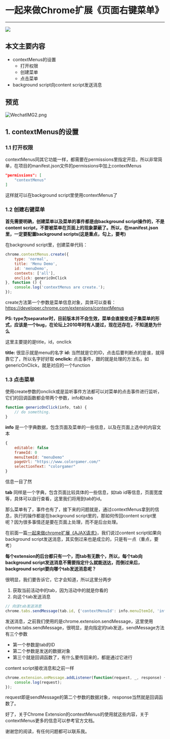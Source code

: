 # 一起来做Chrome扩展《页面右键菜单》

***

![][1]



## 本文主要内容

- contextMenus的设置
  - 打开权限
  - 创建菜单
  - 点击菜单
- background script向content script发送消息

## 预览

![WechatIMG2.png][2]

## 1. contextMenus的设置

### 1.1 打开权限

contextMenus同其它功能一样，都需要在permissions里指定开启，所以非常简单，在项目的manifest.json文件的permissions中加上contextMenus

```json
"permissions": [
    "contextMenus"
]
```

这样就可以在background script里使用contextMenus了

### 1.2 创建右键菜单

**首先需要明确，创建菜单以及菜单的事件都是由background script操作的，不是content script，不要被菜单在页面上的现象蒙蔽了。所以，在manifest.json里，一定要配置background scripts(这是重点，勾上，要考)**

在background script里，创建菜单代码：

```javascript
chrome.contextMenus.create({
    type: 'normal',
    title: 'Menu Demo',
    id: 'menuDemo',
    contexts: ['all'],
    onclick: genericOnClick
}, function () {
    console.log('contextMenus are create.');
});
```

create方法第一个参数是菜单信息对象，具体可以查看：https://developer.chrome.com/extensions/contextMenus

**PS: type为separator时，目前版本并不会生效，菜单会直接变成子集菜单的形式，应该是一个bug，在论坛上2010年时有人提过，现在还存在，不知道是为什么**

这里主要提的是title，id，onclick

**title:** 很显示就是menu的名字
**id:** 当然就是它的ID，点击后要判断点的是谁，就得靠它了，所以名字好好取
**onclick:** 点击事件，跟的就是处理的方法名，如genericOnClick，就是对应的一个function

### 1.3 点击菜单

使用create参数的onclick或是监听事件方法都可以对菜单的点击事件进行监听，它们的回调函数都会带两个参数，info和tabs

```javascript
function genericOnClick(info, tab) {
    // do something.
}
```

**info** 是一个字典数据，包含页面及菜单的一些信息，以及在页面上选中的内容文本

```javascript
{
    editable: false
    frameId: 0
    menuItemId: "menuDemo"
    pageUrl: "https://www.colorgamer.com/"
    selectionText: "colorgamer"
}
```

信息一目了然

**tab** 同样是一个字典，包含页面比较具体的一些信息，如tab id等信息，页面宽度等，具体可以自行查看，这里我们将用到tab的id。

那么菜单有了，事件也有了，接下来的问题就是，通过contextMenus拿到的信息，执行的操作都是在background script里的，那如何传回content script里呢？因为很多事情还是要在页面上处理，而不是后台处理。

在前面一篇[一起来做chrome扩展《AJAX请求》](/index.php/archives/4/)，我们说过content script如果向background script发送消息，其实倒过来也是成立的，只是有一点（重点，要考）

**每个extension的后台都只有一个，而tab有无数个，所以，每个tab向background script发送消息不需要指定什么就能送达，而倒过来后，background script要向哪个tab发送消息呢？**

很明显，我们要告诉它，它才会知道，所以这里分两步

1. 获取当前活动中的tab，因为活动中的就是你看的
2. 向这个tab发送消息

```javascript
// 向该tab发送消息
chrome.tabs.sendMessage(tab.id, {'contextMenuId': info.menuItemId, 'info': info}, function(response) {});
```

发送消息，之前我们使用的是chrome.extension.sendMessage，这里使用chrome.tabs.sendMessage，很明显，是向指定的tab发送，sendMessage方法有三个参数

- 第一个参数是tab的ID
- 第二个参数是发送的数据对象
- 第三个就是回调函数了，有什么要传回来的，都是通过它进行

content script接收消息和之前一样

```javascript
chrome.extension.onMessage.addListener(function(request, _, response) {
    console.log(request);
});
```

request即是sendMessage的第二个参数的数据对象，response当然就是回调函数了。

好了，关于Chrome Extension的contextMenus的使用就这些内容，关于contextMenus更多的信息可以参考官方文档。

谢谢您的阅读，有任何问题都可以联系我。

[1]: http://www.colorgamer.com/usr/uploads/2018/10/2046532557.png
[2]: http://www.colorgamer.com/usr/uploads/2018/10/3888296187.png